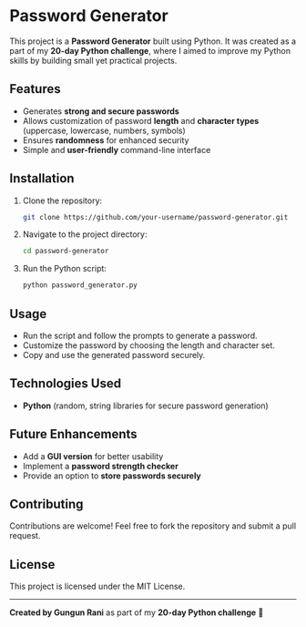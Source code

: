# Password Generator

This project is a **Password Generator** built using Python. It was created as a part of my **20-day Python challenge**, where I aimed to improve my Python skills by building small yet practical projects.

## Features
- Generates **strong and secure passwords**
- Allows customization of password **length** and **character types** (uppercase, lowercase, numbers, symbols)
- Ensures **randomness** for enhanced security
- Simple and **user-friendly** command-line interface

## Installation
1. Clone the repository:
   ```sh
   git clone https://github.com/your-username/password-generator.git
   ```
2. Navigate to the project directory:
   ```sh
   cd password-generator
   ```
3. Run the Python script:
   ```sh
   python password_generator.py
   ```

## Usage
- Run the script and follow the prompts to generate a password.
- Customize the password by choosing the length and character set.
- Copy and use the generated password securely.

## Technologies Used
- **Python** (random, string libraries for secure password generation)

## Future Enhancements
- Add a **GUI version** for better usability
- Implement a **password strength checker**
- Provide an option to **store passwords securely**

## Contributing
Contributions are welcome! Feel free to fork the repository and submit a pull request.

## License
This project is licensed under the MIT License.

---

**Created by Gungun Rani** as part of my **20-day Python challenge** 🚀

